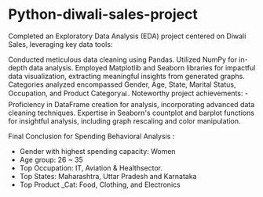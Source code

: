 # Python-diwali-sales-project
Completed an Exploratory Data Analysis (EDA) project centered on Diwali Sales, leveraging key data tools:

Conducted meticulous data cleaning using Pandas.
Utilized NumPy for in-depth data analysis.
Employed Matplotlib and Seaborn libraries for impactful data visualization, extracting meaningful insights from generated graphs.
Categories analyzed encompassed Gender, Age, State, Marital Status, Occupation, and Product Category📊.
Noteworthy project achievements: - Proficiency in DataFrame creation for analysis, incorporating advanced data cleaning techniques.
Expertise in Seaborn's countplot and barplot functions for insightful analysis, including graph rescaling and color manipulation.

Final Conclusion for Spending Behavioral Analysis :

- Gender with highest spending capacity: Women
- Age group: 26 ~ 35
- Top Occupation: IT, Aviation & Healthsector.
- Top States: Maharashtra, Uttar Pradesh and Karnataka
- Top Product _Cat: Food, Clothing, and Electronics
